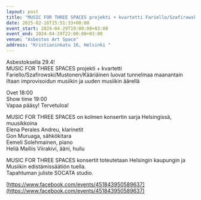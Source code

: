 ```yaml
---
layout: post
title: "MUSIC FOR THREE SPACES projekti + kvartetti Fariello/Szafirowski/Mustonen/Kääriäinen"
date: 2025-02-16T15:51:33+00:00
event_start: 2024-04-29T19:00:00+03:00
event_end: 2024-04-29T22:00:00+03:00
venue: "Asbestos Art Space"
address: "Kristianinkatu 16, Helsinki "
---
```


Asbestoksella 29.4!  
MUSIC FOR THREE SPACES projekti + kvartetti Fariello/Szafirowski/Mustonen/Kääriäinen luovat tunnelmaa maanantain iltaan improvisoidun musiikin ja uuden musiikin äärellä  
  
Ovet 18:00  
Show time 19:00   
Vapaa pääsy! Tervetuloa!   
  
MUSIC FOR THREE SPACES on kolmen konsertin sarja Helsingissä, muusikkoina  
Elena Perales Andreu, klarinetit  
Gon Muruaga, sähkökitara  
Eemeli Solehmainen, piano  
Heliä Mailiis Viirakivi, ääni, huilu  
  
MUSIC FOR THREE SPACES konsertit toteutetaan Helsingin kaupungin ja Musiikin edistämissäätiön tuella.   
Tapahtuman juliste SOCATA studio.  
  
[https://www.facebook.com/events/451843950589637](https://www.facebook.com/events/451843950589637)  
 
